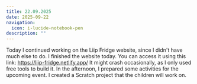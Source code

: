 ```yaml
---
title: 22.09.2025
date: 2025-09-22
navigation:
  icon: i-lucide-notebook-pen
description: ""
---
```


Today I continued working on the Liip Fridge website, since I didn't have much else to do. I finished the website today. You can access it using this link: https://liip-fridge.netlify.app/  It might crash occasionally, as I only used free tools to build it. In the afternoon, I prepared some activities for the upcoming event. I created a Scratch project that the children will work on.